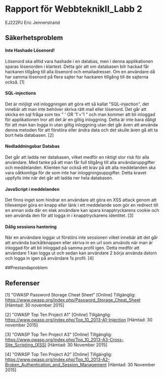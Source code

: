 # Rapport för WebbteknikII_Labb 2
EJ222PJ
Eric Jennerstrand 

## Säkerhetsproblem

#### Inte Hashade Lösenord!
Lösenord ska alltid vara hashade i en databas, men i denna applikationen sparas lösenorden i klartext. Detta gör att om databasen bilr hackad får hackaren tillgång till alla lösenord och emailadresser. Om en användare då har samma lösenord på flera sajter har hackaren tillgång till de sajterna också. [1]

#### SQL-injections
Det är möjligt vid inloggningen att göra ett så kallat "SQL-injection", det innebär att man inte behöver skriva rätt mail eller lösenord. Det går att skicka en sql fråga som tex 
" ' OR '1'='1 " och man kommer att bli inloggad för applikationen tror att det är en giltig inloggning. Detta är inte bara dåligt för att man kan logga in utan giltig inloggning utan det går även att använda denna metoden för att förstöra eller ändra data och det skulle även gå att ta bort hela databasen. [2]

#### Nedladdningsbar Databas
Det går att ladda ner databasen, vilket medför en riktigt stor risk för alla användare. Med tanke på att man får full tillgång till alla användaruppgifter och meddelanden. Klienten har också ett krav på att alla meddelanden ska vara oåtkomliga för de som inte har inloggningsuppgifter. Detta kravet uppfylls inte när det går att ladda ner hela databasen. 

#### JavaScript i meddelanden
Det finns inget som hindrar en användare att göra en XSS attack genom att tillexempel göra en knapp eller länk i ett meddelande som gör en redirect till en annan sida där en elak användare kan spara knapptryckarens cookie och sen använda den för att logga in i knapptryckarens identitet. [3]

#### Dålig sessions hantering
När en användare loggar ut förstörs inte sessionen vilket innebär att det går att använda backåtknappen eller skriva in en url som används när man är inloggad för att bli inloggad på samma profil igen. Detta medför att användare 1 kan logga ut och sedan kan användare 2 börja använda datorn och logga in igen på användare 1s profil. [4]

##Prestandaproblem



## Referenser 
[1] "OWASP Password Storage Cheat Sheet" [Online] Tillgänglig: https://www.owasp.org/index.php/Password_Storage_Cheat_Sheet
[Hämtad: 30 november 2015]

[2] "OWASP Top Ten Project A1" [Online] Tillgänglig: https://www.owasp.org/index.php/Top_10_2013-A1-Injection
[Hämtad: 30 november 2015]

[3] "OWASP Top Ten Project A3" [Online] Tillgänglig: https://www.owasp.org/index.php/Top_10_2013-A3-Cross-Site_Scripting_(XSS)
[Hämtad: 30 November 2015]

[4] "OWASP Top Ten Project A2" [Online] Tillgänglig: https://www.owasp.org/index.php/Top_10_2013-A2-Broken_Authentication_and_Session_Management
[Hämtad: 30 November 2015]
